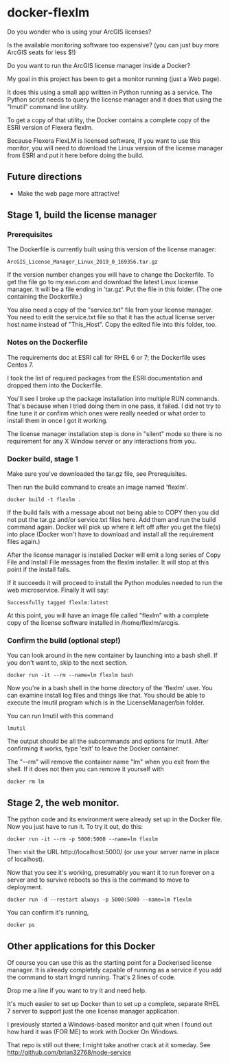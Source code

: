 # docker-flexlm

Do you wonder who is using your ArcGIS licenses?

Is the available monitoring software too expensive? (you can just buy more ArcGIS seats
for less $!)

Do you want to run the ArcGIS license manager inside a Docker?

My goal in this project has been to get a monitor running (just a Web page).

It does this using a small app written in Python running as a service.
The Python script needs to query the license manager and it does that
using the "lmutil" command line utility.

To get a copy of that utility, the Docker contains a complete copy of
the ESRI version of Flexera flexlm.

Because Flexera FlexLM is licensed software, if you want to use this
monitor, you will need to download the Linux version of the license
manager from ESRI and put it here before doing the build.

## Future directions

* Make the web page more attractive!

## Stage 1, build the license manager

### Prerequisites

The Dockerfile is currently built using this version of the license manager:

    ArcGIS_License_Manager_Linux_2019_0_169356.tar.gz

If the version number changes you will have to change the Dockerfile.
To get the file go to my.esri.com and download the latest Linux
license manager.  It will be a file ending in 'tar.gz'. Put the file
in this folder. (The one containing the Dockerfile.)

You also need a copy of the "service.txt" file from your license
manager.  You need to edit the service.txt file so that it has the
actual license server host name instead of "This_Host".
Copy the edited file into this folder, too.

### Notes on the Dockerfile

The requirements doc at ESRI call for RHEL 6 or 7; the Dockerfile uses Centos 7.

I took the list of required packages from the ESRI documentation and
dropped them into the Dockerfile.

You'll see I broke up the package installation into multiple RUN commands. That's because
when I tried doing them in one pass, it failed. I did not try to fine tune it or confirm
which ones were really needed or what order to install them in once I got it working.

The license manager installation step is done in "silent" mode so
there is no requirement for any X Window server or any interactions
from you.

### Docker build, stage 1

Make sure you've downloaded the tar.gz file, see Prerequisites.

Then run the build command to create an image named 'flexlm'.

    docker build -t flexlm .

If the build fails with a message about not being able to COPY then
you did not put the tar.gz and/or service.txt files here. Add them and
run the build command again.  Docker will pick up where it left off
after you get the file(s) into place (Docker won't have to download
and install all the requirement files again.)

After the license manager is installed Docker will emit a long series
of Copy File and Install File messages from the flexlm installer. It
will stop at this point if the install fails.

If it succeeds it will proceed to install the Python modules needed to
run the web microservice. Finally it will say:

    Successfully tagged flexlm:latest

At this point, you will have an image file called "flexlm" with a
complete copy of the license software installed in /home/flexlm/arcgis.

### Confirm the build (optional step!)

You can look around in the new container by launching into a bash shell.
If you don't want to, skip to the next section.

    docker run -it --rm --name=lm flexlm bash

Now you're in a bash shell in the home directory of the 'flexlm' user.
You can examine install log files and things like that. You should be able
to execute the lmutil program which is in the LicenseManager/bin folder.

You can run lmutil with this command

    lmutil

The output should be all the subcommands and options for lmutil. After confirming
it works, type 'exit' to leave the Docker container.

The "--rm" will remove the container name "lm" when you exit from the shell.
If it does not then you can remove it yourself with

    docker rm lm

## Stage 2, the web monitor.

The python code and its environment were already set up in the Docker
file. Now you just have to run it. To try it out, do this:

    docker run -it --rm -p 5000:5000 --name=lm flexlm

Then visit the URL http://localhost:5000/ (or use your server name in place of localhost).

Now that you see it's working, presumably you want it to run forever
on a server and to survive reboots so this is the command to move to
deployment.

    docker run -d --restart always -p 5000:5000 --name=lm flexlm

You can confirm it's running, 

    docker ps
    
## Other applications for this Docker

Of course you can use this as the starting point for a Dockerised
license manager. It is already completely capable of running as a
service if you add the command to start lmgrd running. That's 2 lines
of code.

Drop me a line if you want to try it and need help.

It's much easier to set up Docker than to set up a complete, separate
RHEL 7 server to support just the one license manager application.

I previously started a Windows-based monitor and quit when I found
out how hard it was (FOR ME) to work with Docker On Windows.

That repo is still out there; I might take another crack at it someday. See
http://github.com/brian32768/node-service

